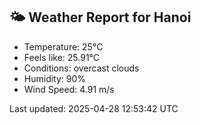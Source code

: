 <!-- WEATHER-START -->
## 🌤 Weather Report for Hanoi

- Temperature: 25°C
- Feels like: 25.91°C
- Conditions: overcast clouds
- Humidity: 90%
- Wind Speed: 4.91 m/s

Last updated: 2025-04-28 12:53:42 UTC
<!-- WEATHER-END -->
